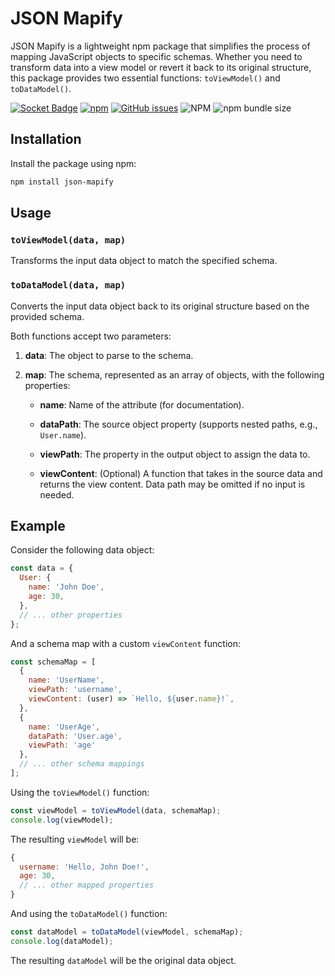 # JSON Mapify

JSON Mapify is a lightweight npm package that simplifies the process of mapping JavaScript objects to specific schemas. Whether you need to transform data into a view model or revert it back to its original structure, this package provides two essential functions: `toViewModel()` and `toDataModel()`.

[![Socket Badge](https://socket.dev/api/badge/npm/package/json-mapify?style=flat-square)](https://socket.dev/npm/package/json-mapify)
[![npm](https://img.shields.io/npm/v/json-mapify?style=flat-square&logo=npm)](https://www.npmjs.com/package/json-mapify)
[![GitHub issues](https://img.shields.io/github/issues/mfried40/json-mapify?style=flat-square&logo=github)](https://github.com/mfried40/json-mapify/issues)
![NPM](https://img.shields.io/npm/l/json-mapify?style=flat-square&logo=opensourceinitiative)
![npm bundle size](https://img.shields.io/bundlephobia/min/json-mapify?style=flat-square&logo=npm)

## Installation

Install the package using npm:

```bash
npm install json-mapify
```

## Usage

### `toViewModel(data, map)`

Transforms the input data object to match the specified schema.

### `toDataModel(data, map)` 

Converts the input data object back to its original structure based on the provided schema.

Both functions accept two parameters:

1. **data**: The object to parse to the schema.

2. **map**: The schema, represented as an array of objects, with the following properties:

    - **name**: Name of the attribute (for documentation).
        
    - **dataPath**: The source object property (supports nested paths, e.g., `User.name`).
        
    - **viewPath**: The property in the output object to assign the data to.
        
    - **viewContent**: (Optional) A function that takes in the source data and returns the view content. Data path may be omitted if no input is needed.
        
## Example

Consider the following data object:

```js
const data = {
  User: {
    name: 'John Doe',
    age: 30,
  },
  // ... other properties
};
```

And a schema map with a custom `viewContent` function:

```js 
const schemaMap = [
  {
    name: 'UserName',
    viewPath: 'username',
    viewContent: (user) => `Hello, ${user.name}!`,
  },
  {
    name: 'UserAge',
    dataPath: 'User.age',
    viewPath: 'age' 
  },
  // ... other schema mappings
];
```

Using the `toViewModel()` function:

```js
const viewModel = toViewModel(data, schemaMap);
console.log(viewModel); 
```

The resulting `viewModel` will be:

```js
{
  username: 'Hello, John Doe!',
  age: 30,
  // ... other mapped properties
}
```

And using the `toDataModel()` function:

```js
const dataModel = toDataModel(viewModel, schemaMap);
console.log(dataModel);
```

The resulting `dataModel` will be the original data object.